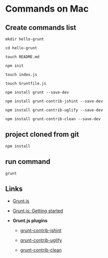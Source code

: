 # Commands on Mac

## Create commands list

```
mkdir hello-grunt

cd hello-grunt

touch README.md

npm init

touch index.js 

touch Gruntfile.js

npm install grunt --save-dev

npm install grunt-contrib-jshint --save-dev

npm install grunt-contrib-uglify --save-dev

npm install grunt-contrib-clean --save-dev
```

## project cloned from git

```
npm install
```

## run command

```
grunt
```

## Links

* [Grunt.js](http://gruntjs.com/configuring-tasks)

* [Grunt.js: Getting started](http://gruntjs.com/getting-started)

* **Grunt.js plugins**

  * [grunt-contrib-jshint](https://github.com/gruntjs/grunt-contrib-jshint)

  * [grunt-contrib-uglify](https://github.com/gruntjs/grunt-contrib-uglify)

  * [grunt-contrib-clean](https://github.com/gruntjs/grunt-contrib-clean)

